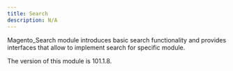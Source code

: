 ```yaml
---
title: Search
description: N/A
---
```


Magento_Search module introduces basic search functionality and provides interfaces that allow to implement search for specific module.

<InlineAlert slots="text" />
The version of this module is 101.1.8.
